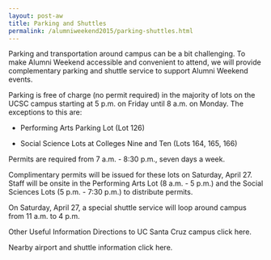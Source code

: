 ```yaml
---
layout: post-aw
title: Parking and Shuttles
permalink: /alumniweekend2015/parking-shuttles.html
---
```


Parking and transportation around campus can be a bit challenging. To make Alumni Weekend accessible and convenient to attend, we will provide complementary parking and shuttle service to support Alumni Weekend events.

Parking is free of charge (no permit required) in the majority of lots on the UCSC campus starting at 5 p.m. on Friday until 8 a.m. on Monday.  The exceptions to this are:

- Performing Arts Parking Lot (Lot 126)

- Social Science Lots at Colleges Nine and Ten (Lots 164, 165, 166)

Permits are required from 7 a.m. - 8:30 p.m., seven days a week.

Complimentary permits will be issued for these lots on Saturday, April 27. Staff will be onsite in the Performing Arts Lot (8 a.m. - 5 p.m.) and the Social Sciences Lots (5 p.m. - 7:30 p.m.) to distribute permits.

On Saturday, April 27, a special shuttle service will loop around campus from 11 a.m. to 4 p.m. 

Other Useful Information
Directions to UC Santa Cruz campus click here.

Nearby airport and shuttle information click here.